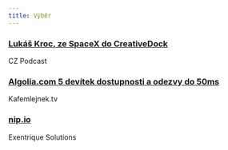 ```yaml
---
title: Výběr
---
```


### [Lukáš Kroc, ze SpaceX do CreativeDock](https://soundcloud.com/czpodcast-1/cz-podcast-197-lukas-kroc-ze-spacex-do-creativedock)
CZ Podcast

### [Algolia.com 5 devítek dostupnosti a odezvy do 50ms](https://kafemlejnek.tv/dil-35-algolia-com-5-devitek-dostupnosti-a-odezvy-do-50ms/)
Kafemlejnek.tv

### [nip.io](http://nip.io/)
Exentrique Solutions
